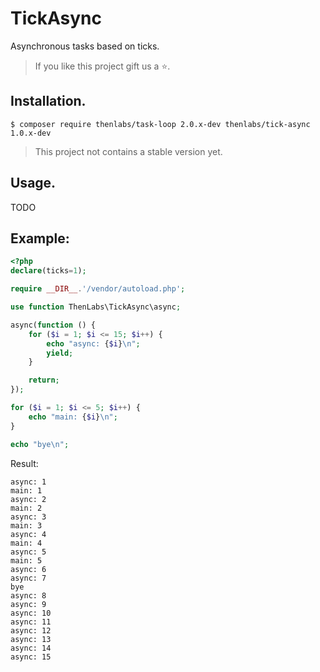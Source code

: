 
# TickAsync

Asynchronous tasks based on ticks.

>If you like this project gift us a ⭐.

## Installation.

    $ composer require thenlabs/task-loop 2.0.x-dev thenlabs/tick-async 1.0.x-dev
    
>This project not contains a stable version yet.

## Usage.

TODO

## Example:

```php
<?php
declare(ticks=1);

require __DIR__.'/vendor/autoload.php';

use function ThenLabs\TickAsync\async;

async(function () {
    for ($i = 1; $i <= 15; $i++) {
        echo "async: {$i}\n";
        yield;
    }

    return;
});

for ($i = 1; $i <= 5; $i++) {
    echo "main: {$i}\n";
}

echo "bye\n";
```

Result:

```
async: 1
main: 1
async: 2
main: 2
async: 3
main: 3
async: 4
main: 4
async: 5
main: 5
async: 6
async: 7
bye
async: 8
async: 9
async: 10
async: 11
async: 12
async: 13
async: 14
async: 15
```
